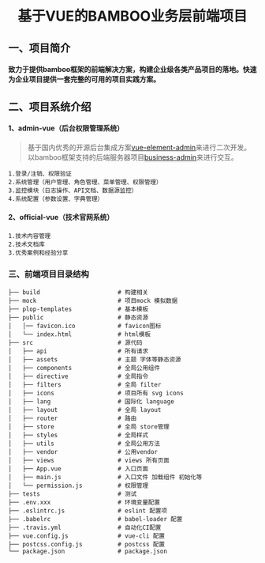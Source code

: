 <h1 style="text-align: center">基于VUE的BAMBOO业务层前端项目</h1>

## 一、项目简介
#### 致力于提供bamboo框架的前端解决方案，构建企业级各类产品项目的落地。快速为企业项目提供一套完整的可用的项目实践方案。

## 二、项目系统介绍
#### 1、admin-vue（后台权限管理系统）
> 基于国内优秀的开源后台集成方案[vue-element-admin](https://github.com/PanJiaChen/vue-element-admin)来进行二次开发。
> 以bamboo框架支持的后端服务器项目[business-admin](https://github.com/jiefangen/bamboo/tree/master/bamboo-business/business-admin)来进行交互。

    1.登录/注销、权限验证
    2.系统管理（用户管理、角色管理、菜单管理、权限管理）
    3.监控模块（日志操作、API文档、数据源监控）
    4.系统配置（参数设置、字典管理）
#### 2、official-vue（技术官网系统）
    1.技术内容管理
    2.技术文档库
    3.优秀案例和经验分享

### 三、前端项目目录结构
    ├── build                      # 构建相关
    ├── mock                       # 项目mock 模拟数据
    ├── plop-templates             # 基本模板
    ├── public                     # 静态资源
    │   │── favicon.ico            # favicon图标
    │   └── index.html             # html模板
    ├── src                        # 源代码
    │   ├── api                    # 所有请求
    │   ├── assets                 # 主题 字体等静态资源
    │   ├── components             # 全局公用组件
    │   ├── directive              # 全局指令
    │   ├── filters                # 全局 filter
    │   ├── icons                  # 项目所有 svg icons
    │   ├── lang                   # 国际化 language
    │   ├── layout                 # 全局 layout
    │   ├── router                 # 路由
    │   ├── store                  # 全局 store管理
    │   ├── styles                 # 全局样式
    │   ├── utils                  # 全局公用方法
    │   ├── vendor                 # 公用vendor
    │   ├── views                  # views 所有页面
    │   ├── App.vue                # 入口页面
    │   ├── main.js                # 入口文件 加载组件 初始化等
    │   └── permission.js          # 权限管理
    ├── tests                      # 测试
    ├── .env.xxx                   # 环境变量配置
    ├── .eslintrc.js               # eslint 配置项
    ├── .babelrc                   # babel-loader 配置
    ├── .travis.yml                # 自动化CI配置
    ├── vue.config.js              # vue-cli 配置
    ├── postcss.config.js          # postcss 配置
    └── package.json               # package.json
